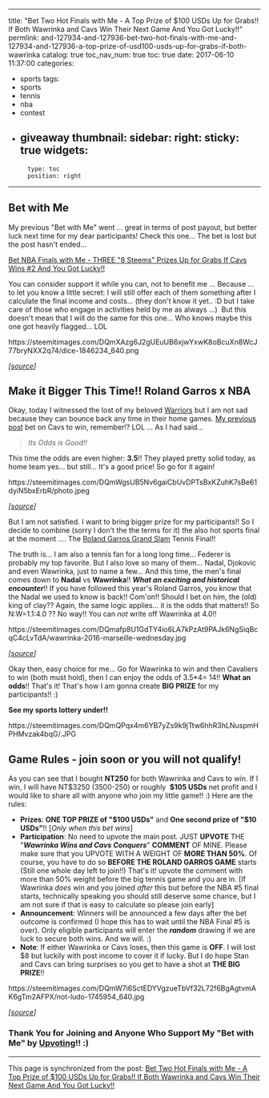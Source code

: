 
---
title: "Bet Two Hot Finals with Me - A Top Prize of $100 USDs Up for Grabs!! If Both Wawrinka and Cavs Win Their Next Game And You Got Lucky!!"
permlink: and-127934-and-127936-bet-two-hot-finals-with-me-and-127934-and-127936-a-top-prize-of-usd100-usds-up-for-grabs-if-both-wawrinka
catalog: true
toc_nav_num: true
toc: true
date: 2017-06-10 11:37:00
categories:
- sports
tags:
- sports
- tennis
- nba
- contest
- giveaway
thumbnail: 
sidebar:
    right:
        sticky: true
widgets:
    -
        type: toc
        position: right
---


<html>
<h2>Bet with Me</h2>
<p>My previous "Bet with Me" went ... great in terms of post payout, but better luck next time for my dear participants! Check this one... The bet is lost but the post hasn't ended...&nbsp;</p>
<p><a href="https://steemit.com/sports/@deanliu/bet-nba-finals-with-me-three-8-steems-prizes-up-for-grabs-if-cavs-wins-2-and-you-got-lucky">Bet NBA Finals with Me - THREE "8 Steems" Prizes Up for Grabs If Cavs Wins #2 And You Got Lucky!!</a></p>
<p>You can consider support it while you can, not to benefit me ... Because ... to let you know a little secret: I will still offer each of them something after I calculate the final income and costs... (they don't know it yet.. :D but I take care of those who engage in activities held by me as always ...) &nbsp;But this doesn't mean that I will do the same for this one... Who knows maybe this one got heavily flagged... LOL</p>
<p>https://steemitimages.com/DQmXAzg6J2gUEuUB6xjwYxwK8oBcuXn8WcJ77bryNXX2q74/dice-1846234_640.png</p>
<p><em>[</em><a href="https://pixabay.com/en/dice-glass-yellow-dot-luck-game-1846234/"><em>source</em></a><em>]</em></p>
<h2>Make it Bigger This Time!! Roland Garros x NBA</h2>
<p>Okay, today I witnessed the lost of my beloved <a href="http://www.nba.com/warriors/">Warriors</a> but I am not sad because they can bounce back any time in their home games. <a href="https://steemit.com/sports/@deanliu/bet-nba-finals-with-me-three-8-steems-prizes-up-for-grabs-if-cavs-wins-2-and-you-got-lucky">My previous post</a> bet on Cavs to win, remember!? LOL ... As I had said...</p>
<blockquote><em>Its Odds is Good!!&nbsp;</em></blockquote>
<p>This time the odds are even higher: <strong>3.5</strong>!! They played pretty solid today, as home team yes... but still... It's a good price! So go for it again!</p>
<p>https://steemitimages.com/DQmWgsUB5Nv6gaiCbUvDPTsBxKZuhK7sBe61dyiN5bxErbR/photo.jpeg</p>
<p><em>[</em><a href="https://nba.udn.com/nba/news/"><em>source</em></a><em>]</em></p>
<p>But I am not satisfied. I want to bring bigger prize for my participants!! So I decide to combine (sorry I don't the the terms for it) the also hot sports final at the moment .... The <a href="http://www.rolandgarros.com/en_FR/index.html">Roland Garros Grand Slam</a> Tennis Final!!</p>
<p>The truth is... I am also a tennis fan for a long long time... Federer is probably my top favorite. But I also love so many of them... Nadal, Djokovic and even Wawrinka, just to name a few... And this time, the men's final comes down to <strong>Nadal</strong> vs <strong>Wawrinka</strong>!! <em><strong>What an exciting and historical encounter</strong></em>!! If you have followed this year's Roland Garros, you know that the Nadal we used to know is back!! Com'on!! Should I bet on him, the (old) king of clay?? Again, the same logic applies... it is the odds that matters!! So N:W=1.1:4.0 ?? No way!! You can <em>not</em> write off Wawrinka at 4.0!!&nbsp;</p>
<p>https://steemitimages.com/DQmafp8U1GdTY4io6LA7kPzAt9PAJk6NgSiqBcqC4cLvTdA/wawrinka-2016-marseille-wednesday.jpg</p>
<p><em>[</em><a href="http://www.atpworldtour.com/"><em>source</em></a><em>]</em></p>
<p>Okay then, easy choice for me... Go for Wawrinka to win and then Cavaliers to win (both must hold), then I can enjoy the odds of 3.5*4= 14!! <strong>What an odds</strong>!! That's it! That's how I am gonna create <strong>BIG PRIZE</strong> for my participants!! :)</p>
<p><strong>See my sports lottery under!!</strong></p>
<p>https://steemitimages.com/DQmQPqx4m6YB7yZs9k9jTtw6hhR3hLNuspmHPHMvzak4bqG/.JPG</p>
<h2>Game Rules - join soon or you will not qualify!</h2>
<p>As you can see that I bought <strong>NT250</strong> for both Wawrinka and Cavs to win. If I win, I will have NT$3250 (3500-250) or roughly &nbsp;<strong>$105 USDs</strong> net profit and I would like to share all with anyone who join my little game!! :) Here are the rules:</p>
<ul>
  <li><strong>Prizes</strong>: <strong>ONE TOP PRIZE of "$100 USDs"</strong> and <strong>One second prize of "$10 USDs"</strong>!! [<em>Only when this bet wins</em>]&nbsp;</li>
  <li><strong>Participation</strong>: No need to upvote the main post. JUST <strong>UPVOTE</strong> THE "<em><strong>Wawrinka Wins and Cavs Conquers</strong></em>" <strong>COMMENT</strong> OF MINE. Please make sure that you UPVOTE WITH A WEIGHT OF <strong>MORE THAN 50%</strong>. Of course, you have to do so <strong>BEFORE THE ROLAND GARROS GAME</strong> starts (Still one whole day left to join!!) That's it! upvote the comment with more than 50% weight before the big tennis game and you are in.&nbsp;[If Wawrinka <em>does</em> win and you joined <em>after</em> this but before the NBA #5 final starts, technically speaking you should still deserve some chance, but I am not sure if that is easy to calculate so please join early]</li>
  <li><strong>Announcement</strong>: Winners will be announced a few days after the bet outcome is confirmed (I hope this has to wait until the NBA Final #5 is over). Only eligible participants will enter the <em><strong>random</strong></em> drawing if we are luck to secure both wins. And we will. :)&nbsp;</li>
  <li><strong>Note</strong>: If either Wawrinka or Cavs loses, then this game is <strong>OFF</strong>. I will lost $8 but luckily with post income to cover it if lucky. But I do hope Stan and Cavs can bring surprises so you get to have a shot at <strong>THE BIG PRIZE</strong>!! &nbsp;&nbsp;</li>
</ul>
<p>https://steemitimages.com/DQmW7i6SctEDYVgzueTbVf32L72f6BgAgtvmAK6gTm2AFPX/not-ludo-1745954_640.jpg</p>
<p><em>[</em><a href="https://pixabay.com/en/not-ludo-game-board-glass-cone-1745954/"><em>source</em></a><em>]</em></p>
<h3><strong>Thank You for Joining and Anyone Who Support My "Bet with Me" by </strong><a href="https://steemit.com/funny/@deanliu/logic-behind-upvoting-meme-expressions"><strong>Upvoting</strong></a><strong>!!&nbsp;:)</strong></h3>
</html>

- - -

This page is synchronized from the post: [Bet Two Hot Finals with Me - A Top Prize of $100 USDs Up for Grabs!! If Both Wawrinka and Cavs Win Their Next Game And You Got Lucky!!](https://steemit.com/@deanliu/and-127934-and-127936-bet-two-hot-finals-with-me-and-127934-and-127936-a-top-prize-of-usd100-usds-up-for-grabs-if-both-wawrinka)
